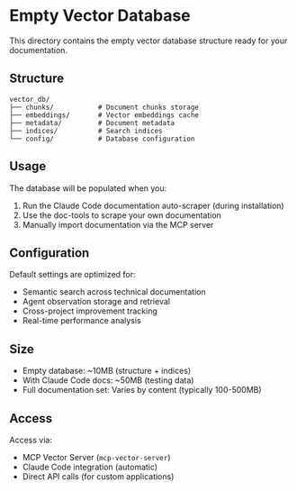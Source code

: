 # Empty Vector Database

This directory contains the empty vector database structure ready for your documentation.

## Structure

```
vector_db/
├── chunks/           # Document chunks storage
├── embeddings/       # Vector embeddings cache  
├── metadata/         # Document metadata
├── indices/          # Search indices
└── config/           # Database configuration
```

## Usage

The database will be populated when you:

1. Run the Claude Code documentation auto-scraper (during installation)
2. Use the doc-tools to scrape your own documentation
3. Manually import documentation via the MCP server

## Configuration

Default settings are optimized for:
- Semantic search across technical documentation
- Agent observation storage and retrieval
- Cross-project improvement tracking
- Real-time performance analysis

## Size

- Empty database: ~10MB (structure + indices)
- With Claude Code docs: ~50MB (testing data)
- Full documentation set: Varies by content (typically 100-500MB)

## Access

Access via:
- MCP Vector Server (`mcp-vector-server`)
- Claude Code integration (automatic)
- Direct API calls (for custom applications)